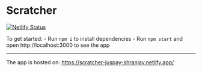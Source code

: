 # Scratcher
[![Netlify Status](https://api.netlify.com/api/v1/badges/73407e7e-d016-446e-9519-9e5015ab0b5a/deploy-status)](https://app.netlify.com/sites/scratcher-juspay-shranjay/deploys)


To get started:
    - Run `npm i` to install dependencies
    - Run `npm start` and open http://localhost:3000 to see the app

---

The app is hosted on: https://scratcher-juspay-shranjay.netlify.app/
